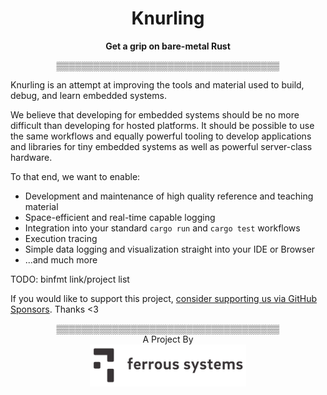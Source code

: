 <h1 align="center">Knurling</h1>
<div align="center">
  <strong>Get a grip on bare-metal Rust</strong>

  ▒▒▒▒▒▒▒▒▒▒▒▒▒▒▒▒▒▒▒▒▒▒▒▒▒▒▒▒▒▒▒▒▒▒▒▒
</div>

Knurling is an attempt at improving the tools and material used to build, debug, and learn embedded systems.

We believe that developing for embedded systems should be no more difficult than developing for hosted platforms. It should be possible to use the same workflows and equally powerful tooling to develop applications and libraries for tiny embedded systems as well as powerful server-class hardware.

To that end, we want to enable:

* Development and maintenance of high quality reference and teaching material
* Space-efficient and real-time capable logging
* Integration into your standard `cargo run` and `cargo test` workflows
* Execution tracing
* Simple data logging and visualization straight into your IDE or Browser
* ...and much more

TODO: binfmt link/project list

If you would like to support this project, [consider supporting us via GitHub Sponsors][sponsor]. Thanks <3

[sponsor]: https://github.com/sponsors/knurling-rs

<div align="center">
  ▒▒▒▒▒▒▒▒▒▒▒▒▒▒▒▒▒▒▒▒▒▒▒▒▒▒▒▒▒▒▒▒▒▒▒▒
</div>

<div align="center">A Project By</div>
<div align="center">
    <a href="https://ferrous-systems.com/"><img src="img/ferrous-logo.png" width="250" alt="Ferrous Systems"></a>
</div>
